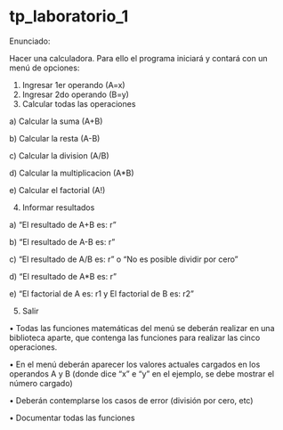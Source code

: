 # tp_laboratorio_1

Enunciado:

Hacer una calculadora. Para ello el programa iniciará y contará con un menú de opciones:
1. Ingresar 1er operando (A=x)
2. Ingresar 2do operando (B=y)
3. Calcular todas las operaciones

a) Calcular la suma (A+B)

b) Calcular la resta (A-B)

c) Calcular la division (A/B)

d) Calcular la multiplicacion (A*B)

e) Calcular el factorial (A!)

4. Informar resultados

a) “El resultado de A+B es: r”

b) “El resultado de A-B es: r”

c) “El resultado de A/B es: r” o “No es posible dividir por cero”

d) “El resultado de A*B es: r”

e) “El factorial de A es: r1 y El factorial de B es: r2”

5. Salir

• Todas las funciones matemáticas del menú se deberán realizar en una biblioteca aparte,
que contenga las funciones para realizar las cinco operaciones.

• En el menú deberán aparecer los valores actuales cargados en los operandos A y B
(donde dice “x” e “y” en el ejemplo, se debe mostrar el número cargado)

• Deberán contemplarse los casos de error (división por cero, etc)

• Documentar todas las funciones
